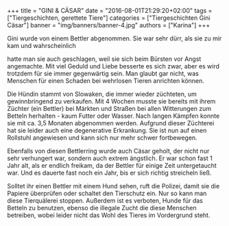 +++
title = "GINI & CÄSAR"
date = "2016-08-01T21:29:20+02:00"
tags = ["Tiergeschichten, gerettete Tiere"]
categories = ["Tiergeschichten Gini Cäsar"]
banner = "img/banners/banner-4.jpg"
authors = ["Karina"]
+++

Gini wurde von einem Bettler abgenommen. Sie war sehr dürr, als sie zu mir kam und wahrscheinlich

hatte man sie auch geschlagen, weil sie sich beim Bürsten vor Angst angemachte. Mit viel Geduld und Liebe besserte es sich zwar, aber es wird trotzdem für sie immer gegenwärtig sein. Man glaubt gar nicht, was Menschen für einen Schaden bei wehrlosen Tieren anrichten können.

Die Hündin stammt von Slowaken, die immer wieder züchteten, um gewinnbringend zu verkaufen. Mit 4 Wochen musste sie bereits mit ihrem Züchter (ein Bettler) bei Märkten und Straßen bei allen Witterungen zum Betteln herhalten - kaum Futter oder Wasser. Nach langen Kämpfen konnte sie mit ca. 3,5 Monaten abgenommen werden. Aufgrund dieser Züchterei hat sie leider auch eine degenerative Erkrankung. Sie ist nun auf einen Rollstuhl angewiesen und kann sich nur mehr schwer fortbewegen.

Ebenfalls von diesen Bettlerring wurde auch Cäsar geholt, der nicht nur sehr verhungert war, sondern auch extrem ängstlich. Er war schon fast 1 Jahr alt, als er endlich freikam, da der Bettler für einige Zeit untergetaucht war. Und es dauerte fast noch ein Jahr, bis er sich richtig streicheln ließ.

Solltet ihr einen Bettler mit einem Hund sehen, ruft die Polizei, damit sie die Papiere überprüfen oder schaltet den Tierschutz ein. Nur so kann man diese Tierquälerei stoppen. Außerdem ist es verboten, Hunde für das Betteln zu  benutzen, ebenso die illegale Zucht die diese Menschen betreiben, wobei leider nicht das Wohl des Tieres im Vordergrund steht.
